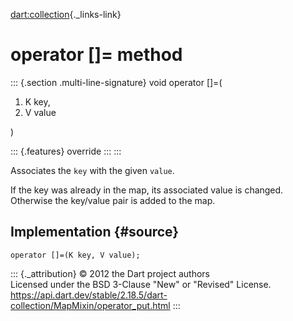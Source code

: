 [dart:collection](../../dart-collection/dart-collection-library){._links-link}

operator \[\]= method
=====================

::: {.section .multi-line-signature}
void operator \[\]=(

1.  K key,
2.  V value

)

::: {.features}
override
:::
:::

Associates the `key` with the given `value`.

If the key was already in the map, its associated value is changed.
Otherwise the key/value pair is added to the map.

Implementation {#source}
--------------

``` {.language-dart data-language="dart"}
operator []=(K key, V value);
```

::: {._attribution}
© 2012 the Dart project authors\
Licensed under the BSD 3-Clause \"New\" or \"Revised\" License.\
<https://api.dart.dev/stable/2.18.5/dart-collection/MapMixin/operator_put.html>
:::
